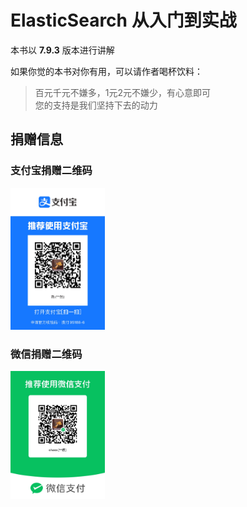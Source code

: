 # ElasticSearch 从入门到实战

本书以 **7.9.3** 版本进行讲解

如果你觉的本书对你有用，可以请作者喝杯饮料：

>百元千元不嫌多，1元2元不嫌少，有心意即可  
>您的支持是我们坚持下去的动力

## 捐赠信息

### 支付宝捐赠二维码
<img decodeing="async" src="./imgs/zfb.jpg" width="30%"/>

### 微信捐赠二维码
<img decodeing="async" src="./imgs/wx.jpg" width="30%"/>
